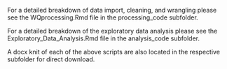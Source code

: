 For a detailed breakdown of data import, cleaning, and wrangling please see the WQprocessing.Rmd file in the processing_code subfolder.

For a detailed breakdown of the exploratory data analysis please see the Exploratory_Data_Analysis.Rmd file in the analysis_code subfolder. 

A docx knit of each of the above scripts are also located in the respective subfolder for direct download. 